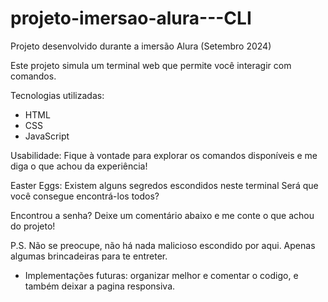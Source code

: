# projeto-imersao-alura---CLI
Projeto desenvolvido durante a imersão Alura (Setembro 2024)

Este projeto simula um terminal web que permite você interagir com comandos.

Tecnologias utilizadas:
- HTML
- CSS
- JavaScript

Usabilidade:
Fique à vontade para explorar os comandos disponíveis e me diga o que achou da experiência!

Easter Eggs:
Existem alguns segredos escondidos neste terminal  Será que você consegue encontrá-los todos?

Encontrou a senha?
Deixe um comentário abaixo e me conte o que achou do projeto!

P.S. Não se preocupe, não há nada malicioso escondido por aqui. Apenas algumas brincadeiras para te entreter.



- Implementações futuras: organizar melhor e comentar o codigo, e também deixar a pagina responsiva. 

